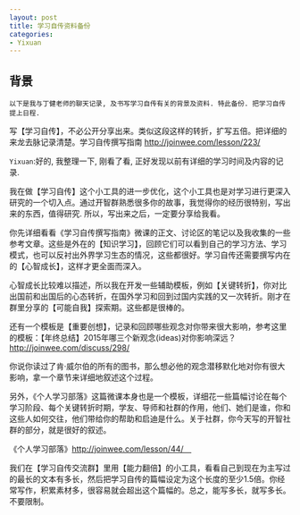 ```yaml
---
layout: post
title: 学习自传资料备份
categories:
- Yixuan
---
```


## 背景

	以下是我与丁健老师的聊天记录, 及书写学习自传有关的背景及资料. 特此备份. 把学习自传提上日程.

写【学习自传】，不必公开分享出来。类似这段这样的转折，扩写五倍。把详细的来龙去脉记录清楚。学习自传撰写指南 http://joinwee.com/lesson/223/

`Yixuan`:好的, 我整理一下, 刚看了看, 正好发现以前有详细的学习时间及内容的记录.

我在做【学习自传】这个小工具的进一步优化，这个小工具也是对学习进行更深入研究的一个切入点。通过开智群熟悉很多你的故事，我觉得你的经历很特别，写出来的东西，值得研究. 所以，写出来之后，一定要分享给我看。

你先详细看看《学习自传撰写指南》微课的正文、讨论区的笔记以及我收集的一些参考文章。这些是外在的【知识学习】，回顾它们可以看到自己的学习方法、学习模式，也可以反衬出外界学习生态的情况，这些都很好。学习自传还需要撰写内在的【心智成长】，这样才更全面而深入。

心智成长比较难以描述，所以我在开发一些辅助模板，例如【关键转折】，你对比出国前和出国后的心态转折，在国外学习和回到过国内实践的又一次转折。刚才在群里分享的【可能自我】探索期。这些都是很棒的。

还有一个模板是【重要创想】，记录和回顾哪些观念对你带来很大影响，参考这里的模板：【年终总结】2015年哪三个新观念(ideas)对你影响深远？http://joinwee.com/discuss/298/

你说你读过了肯·威尔伯的所有的图书，那么想必他的观念潜移默化地对你有很大影响，拿一个章节来详细地叙述这个过程。

另外，《个人学习部落》这篇微课本身也是一个模板，详细花一些篇幅讨论在每个学习阶段、每个关键转折时期，学友、导师和社群的作用，他们、她们是谁，你和这些人如何交往，他们带给你的帮助和启迪是什么。关于社群，你今天写的开智社群的部分，就是很好的叙述。

《个人学习部落》http://joinwee.com/lesson/44/　

我们在【学习自传交流群】里用【能力翻倍】的小工具，看看自己到现在为主写过的最长的文本有多长，然后把学习自传的篇幅设定为这个长度的至少1.5倍。你经常写作，积累素材多，很容易就会超出这个篇幅的。总之，能写多长，就写多长。不要限制。
